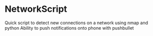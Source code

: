 # NetworkScript
Quick script to detect new connections on a network using nmap and python
Ability to push notifications onto phone with pushbullet
